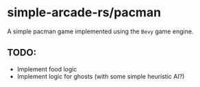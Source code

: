 # simple-arcade-rs/pacman
A simple pacman game implemented using the `Bevy` game engine. 

## TODO:
* Implement food logic
* Implement logic for ghosts (with some simple heuristic AI?)
